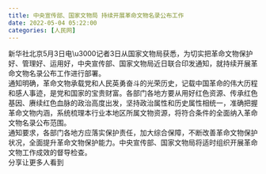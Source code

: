 ```yaml
---
title: 中央宣传部、国家文物局 持续开展革命文物名录公布工作
date: 2022-05-04 05:22:00
categories: [人民网]
---
```

新华社北京5月3日电\u3000记者3日从国家文物局获悉，为切实把革命文物保护好、管理好、运用好，中央宣传部、国家文物局近日联合印发通知，就持续开展革命文物名录公布工作进行部署。  
通知明确，革命文物承载党和人民英勇奋斗的光荣历史，记载中国革命的伟大历程和感人事迹，是党和国家的宝贵财富。各部门各地方要从用好红色资源、传承红色基因、赓续红色血脉的政治高度出发，坚持政治属性和历史属性相统一，准确把握革命文物内涵，系统梳理本行业本地区所属文物资源，将符合条件的全面纳入革命文物名录公布范围。  
通知要求，各部门各地方应落实保护责任，加大综合保障，不断改善革命文物保护状况，全面提升革命文物保护能力。中央宣传部、国家文物局将适时组织开展革命文物工作成效的督导检查。  
分享让更多人看到  
